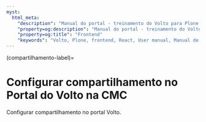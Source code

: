 ```yaml
---
myst:
  html_meta:
    "description": "Manual do portal - treinamento do Volto para Plone 6 da CMC. Compartilhamento."
    "property=og:description": "Manual do portal - treinamento do Volto para Plone 6 da CMC. Compartilhamento."
    "property=og:title": "Frontend"
    "keywords": "Volto, Plone, frontend, React, User manual, Manual de usuário, treinamento, compartilhar"
---
```



(compartilhamento-label)=

# Configurar compartilhamento no Portal do Volto na CMC

Configurar compartilhamento no portal Volto.
